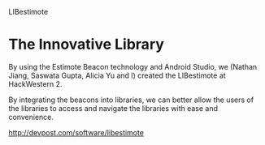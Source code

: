 LIBestimote

The Innovative Library
=====================

By using the Estimote Beacon technology and Android Studio, we (Nathan Jiang, Saswata Gupta, Alicia Yu and I) created the LIBestimote at HackWestern 2. 

By integrating the beacons into libraries, we can better allow the users of the libraries to access and navigate the libraries with ease and convenience. 


http://devpost.com/software/libestimote
